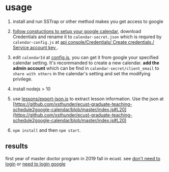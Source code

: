 # usage 

1. install and run SSTrap or other method makes you get access to google

2. [follow constuctions to setup your google calendar](https://github.com/yuhong90/node-google-calendar/wiki#preparations-needed), download Credentials and rename it to `calendar-secret.json` which is requred by `calendar-config.js` at [api console/Credentials/ Create credentials / Service account key ](https://console.developers.google.com/apis/dashboard).

3. edit `calendarId` at [config.js](config.js), you can get it from google your specified calendar setting. It's recommanded to create a new calendar. **add the admin account** which can be find in `calendar-secret/client_email` to `share with others` in the calendar's setting and set the modifying privilege.

4. install nodejs > 10

5. use [lessons/export-json.js](lessons/export-json.js) to extract lesson information. Use the json at [https://github.com/xsthunder/ecust-graduate-teaching-schedule2google-calendar/blob/master/index.js#L20](https://github.com/xsthunder/ecust-graduate-teaching-schedule2google-calendar/blob/master/index.js#L20)

6. `npm install` and then `npm start`.


## results
first year of master doctor program in 2019 fall in ecust. see
[don't need to login](https://calendar.google.com/calendar/embed?src=05obo7u8dkje1bssph5dt055b0%40group.calendar.google.com&ctz=Asia%2FShanghai) or [need to login google](https://calendar.google.com/calendar?cid=MDVvYm83dThka2plMWJzc3BoNWR0MDU1YjBAZ3JvdXAuY2FsZW5kYXIuZ29vZ2xlLmNvbQ)
